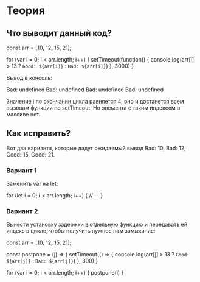 # Теория

## Что выводит данный код?

const arr = [10, 12, 15, 21];

for (var i = 0; i < arr.length; i++) {
  setTimeout(function() {
    console.log(arr[i] > 13 ? `Good: ${arr[i]}` : `Bad: ${arr[i]}`)
  }, 3000)
}

Вывод в консоль:

Bad: undefined
Bad: undefined
Bad: undefined
Bad: undefined

Значение i по окончании цикла равняется 4, оно и достанется всем вызовам функции по setTimeout. Но элемента с таким индексом в массиве нет.

## Как исправить?

Вот два варианта, которые дадут ожидаемый вывод Bad: 10, Bad: 12, Good: 15, Good: 21.

### Вариант 1

Заменить var на let:

for (let i = 0; i < arr.length; i++) {
  // ...
}

### Вариант 2

Вынести установку задержки в отдельную функцию и передавать ей индекс в цикле, чтобы получить нужное нам замыкание:

const arr = [10, 12, 15, 21];

const postpone = (j) => {
  setTimeout(() => {
    console.log(arr[j] > 13 ? `Good: ${arr[j]}` : `Bad: ${arr[j]}`)
  }, 300)
}

for (var i = 0; i < arr.length; i++) {
  postpone(i)
}


